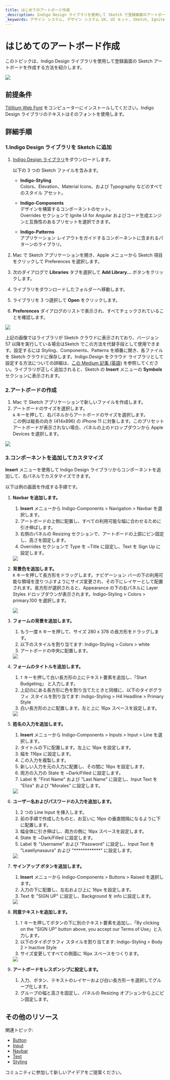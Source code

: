 ```yaml
---
title: はじめてのアートボード作成
_description: Indigo Design ライブラリを使用して Sketch で登録画面のアートボードを作成する方法。
_keywords: デザイン システム, デザイン システム UX, UI キット, Sketch, Ignite UI for Angular, Sketch to Angular, Angular, Angular デザイン システム, Sketch からコードをエクスポート, Angular 用のデザイン キット, Sketch HTML, Sketch to HTML, Sketch UI キット
---
```


# はじめてのアートボード作成

このトピックは、Indigo Design ライブラリを使用して登録画面の Sketch アートボードを作成する方法を紹介します。

<div class="divider--half"></div>
<img class="responsive-img" src="images/getting-started7.png" srcset="images/getting-started7@2x.png 2x" />
<div class="divider--half"></div>
<div class="divider--half"></div>
<div class="divider--half"></div>
<div class="divider--half"></div>
<div class="divider--half"></div>

## 前提条件

[Titillium Web Font][1] をコンピューターにインストールしてください。Indigo Design ライブラリのテキストはそのフォントを使用します。

## 詳細手順

### 1.Indigo Design ライブラリを Sketch に追加

1.  [Indigo Design ライブラリ](https://cloud.indigo.design/home)をダウンロードします。

    以下の 3 つの Sketch ファイルを含みます。

    - **Indigo-Styling**  
      Colors、Elevation、Material Icons、および Typography などのすべてのスタイル アセット。

    - **Indigo-Components**  
      デザインを構築するコンポーネントのセット。  
      Overrides セクションで Ignite UI for Angular およびコード生成エンジンと互換性のあるプリセットを選択できます。

    - **Indigo-Patterns**  
      アプリケーション レイアウトをガイドするコンポーネントに含まれるパターンのライブラリ。

2.  Mac で Sketch アプリケーションを開き、Apple メニューから Sketch 項目をクリックして Preferences を選択します。

3.  次のダイアログで **Libraries** タブを選択して **Add Library...** ボタンをクリックします。

4.  ライブラリをダウンロードしたフォルダーへ移動します。

5.  ライブラリを 3 つ選択して **Open** をクリックします。

6.  **Preferences** ダイアログのリストで表示され、すべてチェックされていることを確認します。

  <div class="divider--half"></div>
  <img class="responsive-img" src="images/creating_an_artboard_2.png" />
  <div class="divider--half"></div>
  <div class="divider--half"></div>
  <div class="divider--half"></div>
  <div class="divider--half"></div>
  <div class="divider--half"></div>

上記の画像ではライブラリが Sketch クラウドに表示されており、バージョン 57 以降を実行している場合はSketch でこの方法を代替手段として使用できます。設定するには Styling、Components、Patterns を順番に開き、各ファイルを Sketch クラウドに保存します。Indigo.Design をクラウド ライブラリとして設定する方法についての詳細は、[この Medium 記事 (英語)](https://medium.com/ignite-ui/using-indigo-design-with-sketch-cloud-libraries-70533bca00f8) を参照してください。ライブラリが正しく追加されると、Sketch の **Insert** メニューの **Symbols** セクションに表示されます。

### 2.アートボードの作成

1.  Mac で Sketch アプリケーションで新しいファイルを作成します。
2.  アートボードのサイズを選択します。  
    `A` キーを押して、右パネルからアートボードのサイズを選択します。  
    この例は縦長の向き (414x896) の iPhone 11 に対象します。このプリセット アートボードが表示されない場合、パネルの上のドロップダウンから Apple Devices を選択します。

  <div class="divider--half"></div>
  <img class="responsive-img" src="images/getting-started-artboard.png" />
  <div class="divider--half"></div>
  <div class="divider--half"></div>
  <div class="divider--half"></div>
  <div class="divider--half"></div>
  <div class="divider--half"></div>

### 3.コンポーネントを追加してカスタマイズ

**Insert** メニューを使用して Indigo Design ライブラリからコンポーネントを追加して、右パネルでカスタマイズできます。

以下は例の画面を作成する手順です。

1.  **Navbar を追加します。**

    1.  **Insert** メニューから Indigo-Components > Navigation > Navbar を選択します。
    2.  アートボードの上側に配置し、すべての利用可能な幅に合わせるために引き伸ばします。
    3.  右側のパネルの Resizing セクションで、アートボードの上部にピン固定し、高さを固定します。
    4.  Overrides セクションで Type を ~Title に設定し、Text を Sign Up に設定します。

    <div class="divider--half"></div>
    <img class="responsive-img" src="images/getting-started0.png" srcset="images/getting-started0@2x.png 2x" />
    <div class="divider--half"></div>
    <div class="divider--half"></div>
    <div class="divider--half"></div>
    <div class="divider--half"></div>
    <div class="divider--half"></div>

2.  **背景色を追加します。**  
     `R` キーを押して長方形をドラッグします。ナビゲーション バーの下の利用可能な領域を塗りつぶすようにサイズ変更され、その下にレイヤーとして配置されます。長方形が選択されると、Appearance の下の右パネルに Layer Styles ドロップダウンが表示されます。Indigo-Styling > Colors > primary.100 を選択します。

    <div class="divider--half"></div>
    <img class="responsive-img" src="images/getting-started1.png" srcset="images/getting-started1@2x.png 2x" />
    <div class="divider--half"></div>
    <div class="divider--half"></div>
    <div class="divider--half"></div>
    <div class="divider--half"></div>
    <div class="divider--half"></div>

3.  **フォームの背景を追加します。**

    1.  もう一度 `R` キーを押して、サイズ 280 x 378 の長方形をドラッグします。
    2.  以下のスタイルを割り当てます: Indigo-Styling > Colors > white
    3.  アートボードの中央に配置します。

    <div class="divider--half"></div>
    <img class="responsive-img" src="images/getting-started2.png" srcset="images/getting-started2@2x.png 2x" />
    <div class="divider--half"></div>
    <div class="divider--half"></div>
    <div class="divider--half"></div>
    <div class="divider--half"></div>
    <div class="divider--half"></div>

4.  **フォームのタイトルを追加します。**

    1.  `T` キーを押して白い長方形の上にテキスト要素を追加し、「Start Budgeting」 と入力します。
    2.  上記のにある長方形に色を割り当てたときと同様に、以下のタイポグラフィ スタイルを割り当てます: Indigo-Styling > H4 Headline > Primary Style 
    3.  白い長方形の上に配置します。左と上に 16px スペースを設定します。

    <div class="divider--half"></div>
    <img class="responsive-img" src="images/getting-started3.png" srcset="images/getting-started3@2x.png 2x" />
    <div class="divider--half"></div>
    <div class="divider--half"></div>
    <div class="divider--half"></div>
    <div class="divider--half"></div>
    <div class="divider--half"></div>

5.  **姓名の入力を追加します。**

    1.  **Insert** メニューから Indigo-Components > Inputs > Input > Line を選択します。
    2.  タイトルの下に配置します。左上に 16px を設定します。
    3.  幅を 116px に設定します。
    4.  この入力を複製します。
    5.  新しい入力を元の入力に配置し、その間に 16px を設定します。
    6.  両方の入力の State を ~Dark/Filled に設定します。
    7.  Label を "First Name" および "Last Name" に設定し、Input Text を "Eliza" および "Morales" に設定します。

    <div class="divider--half"></div>
    <img class="responsive-img" src="images/getting-started4.png" srcset="images/getting-started4@2x.png 2x" />
    <div class="divider--half"></div>
    <div class="divider--half"></div>
    <div class="divider--half"></div>
    <div class="divider--half"></div>
    <div class="divider--half"></div>

6.  **ユーザー名およびパスワードの入力を追加します。**

    1.  2 つの Line Input を挿入します。
    2.  前の手順で作成したものと、お互いに 16px の垂直間隔になるように下に配置します。
    3.  幅全体に引き伸ばし、両方の側に 16px スペースを設定します。
    4.  State を ~Dark/Filled に設定します。
    5.  Label を "Username" および "Password" に設定し、Input Text を "Leaellynasaura" および  "\*\*\*\*\*\*\*\*\*\*\*\*" に設定します。

    <div class="divider--half"></div>
    <img class="responsive-img" src="images/getting-started5.png" srcset="images/getting-started5@2x.png 2x" />
    <div class="divider--half"></div>
    <div class="divider--half"></div>
    <div class="divider--half"></div>
    <div class="divider--half"></div>
    <div class="divider--half"></div>

7.  **サインアップ ボタンを追加します。**

    1.  **Insert** メニューから Indigo-Components > Buttons > Raised を選択します。
    2.  入力の下に配置し、左右および上に 16px を設定します。
    3.  Text を "SIGN UP" に設定し、Background を info に設定します。

    <div class="divider--half"></div>
    <img class="responsive-img" src="images/getting-started6.png" srcset="images/getting-started6@2x.png 2x" />
    <div class="divider--half"></div>
    <div class="divider--half"></div>
    <div class="divider--half"></div>
    <div class="divider--half"></div>
    <div class="divider--half"></div>

8.  **同意テキストを追加します。**

    1.  `T` キーを押してボタンの下に別のテキスト要素を追加し、「By clicking on the "SIGN UP" button above, you accept our Terms of Use」と入力します。
    2.  以下のタイポグラフィ スタイルを割り当てます: Indigo-Styling > Body 2 > Inactive Style 
    3.  サイズ変更してすべての側面に 16px スペースをつくります。

    <div class="divider--half"></div>
    <img class="responsive-img" src="images/getting-started7.png" srcset="images/getting-started7@2x.png 2x" />
    <div class="divider--half"></div>
    <div class="divider--half"></div>
    <div class="divider--half"></div>
    <div class="divider--half"></div>
    <div class="divider--half"></div>

9.  **アートボードをレスポンシブに設定します。**
    1.  入力、ボタン、テキストのレイヤーおよび白い長方形ーを選択してグループ化します。
    2.  グループの幅と高さを固定し、パネルの Resizing オプションから上にピン固定します。

## その他のリソース

関連トピック:

- [Button](components/button.md)
- [Input](components/input.md)
- [Navbar](components/navbar.md)
- [Text](components/text.md)
- [Styling](style/styling-overview.md)
  <div class="divider--half"></div>

コミュニティに参加して新しいアイデアをご提案ください。



[a-1]: #1-add-the-indigo-design-libraries-in-sketch
[a-2]: #2-create-an-artboard
[a-3]: #3-add-and-customize-components
[1]: https://fonts.google.com/specimen/Titillium+Web
